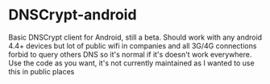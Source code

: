 # DNSCrypt-android

Basic DNSCrypt client for Android, still a beta. Should work with any android 4.4+ devices but lot of public wifi in companies and all 3G/4G connections forbid to query others DNS so it's normal if it's doesn't work everywhere.
Use the code as you want, it's not currently maintained as I wanted to use this in public places
